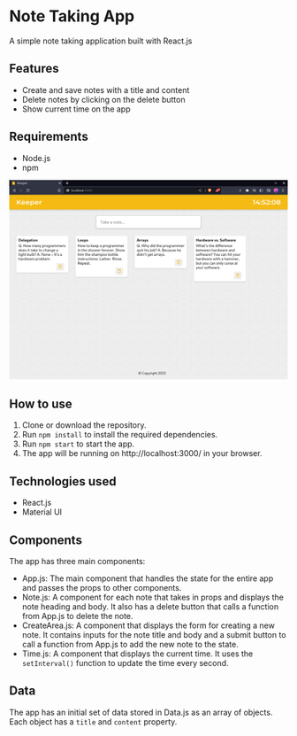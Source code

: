 # Note Taking App
A simple note taking application built with React.js

## Features
- Create and save notes with a title and content
- Delete notes by clicking on the delete button
- Show current time on the app

## Requirements
- Node.js
- npm
<p align="center">
<img src="./public/Screenshot1.png" height="360" width="550" alt="screenshot1"/>
  </p>

## How to use
1. Clone or download the repository.
2. Run `npm install` to install the required dependencies.
3. Run `npm start` to start the app.
4. The app will be running on http://localhost:3000/ in your browser.

## Technologies used
- React.js
- Material UI

## Components
The app has three main components:


- App.js: The main component that handles the state for the entire app and passes the props to other components.
- Note.js: A component for each note that takes in props and displays the note heading and body. It also has a delete button that calls a function from App.js to delete the note.
- CreateArea.js: A component that displays the form for creating a new note. It contains inputs for the note title and body and a submit button to call a function from App.js to add the new note to the state.
- Time.js: A component that displays the current time. It uses the `setInterval()` function to update the time every second.

## Data
The app has an initial set of data stored in Data.js as an array of objects. Each object has a `title` and `content` property.

